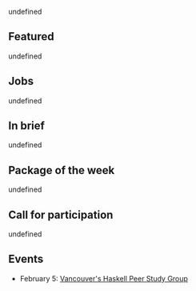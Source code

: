 <!-- 2018-02-01 -->

undefined

## Featured

undefined

## Jobs

undefined

## In brief

undefined

## Package of the week

undefined

## Call for participation

undefined

## Events

-   February 5: [Vancouver's Haskell Peer Study Group](https://www.meetup.com/Vancouver-Functional-Programmers/events/247314298/)
